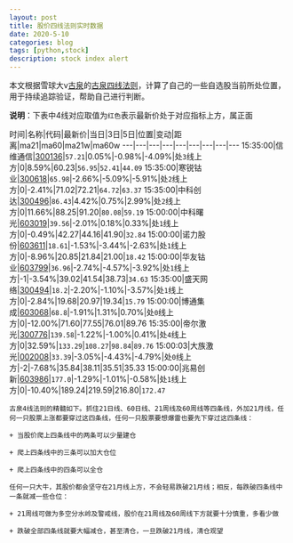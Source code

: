 ```yaml
---
layout: post
title: 股价四线法则实时数据
date: 2020-5-10
categories: blog
tags: [python,stock]
description: stock index alert
---
```



本文根据雪球大v[古泉](https://xueqiu.com/u/7148646888)的[古泉四线法则](https://xueqiu.com/7148646888/130498192)，计算了自己的一些自选股当前所处位置，用于持续追踪验证，帮助自己进行判断。

**说明**：下表中4线对应取值为`红色`表示最新价处于对应指标上方，属正面

时间|名称|代码|最新价|当日|3日|5日|位置|变动|距离|ma21|ma60|ma21w|ma60w
---|---|---|---|---|---|---|---|---
15:35:00|信维通信|[300136](https://xueqiu.com/S/SZ300136)|`57.21`|0.05%|-0.98%|-4.09%|处`3`线上方|0|8.59%|60.23|`56.95`|`52.41`|`44.09`
15:35:00|寒锐钴业|[300618](https://xueqiu.com/S/SZ300618)|`65.98`|-2.66%|-5.09%|-5.91%|处`2`线上方|0|-2.41%|71.02|72.21|`64.72`|`63.37`
15:35:00|中科创达|[300496](https://xueqiu.com/S/SZ300496)|`86.43`|4.42%|0.75%|2.99%|处`2`线上方|0|11.66%|88.25|91.20|`80.08`|`59.19`
15:00:00|中科曙光|[603019](https://xueqiu.com/S/SH603019)|`39.56`|-2.01%|0.18%|0.33%|处`1`线上方|0|-0.49%|42.27|44.16|41.90|`32.84`
15:00:00|诺力股份|[603611](https://xueqiu.com/S/SH603611)|`18.61`|-1.53%|-3.44%|-2.63%|处`1`线上方|0|-8.96%|20.85|21.84|21.00|`18.42`
15:00:00|华友钴业|[603799](https://xueqiu.com/S/SH603799)|`36.96`|-2.74%|-4.57%|-3.92%|处`1`线上方|-1|-3.54%|39.02|41.54|38.73|`34.63`
15:35:00|盛天网络|[300494](https://xueqiu.com/S/SZ300494)|`18.2`|-2.20%|-1.10%|-3.57%|处`1`线上方|0|-2.84%|19.68|20.97|19.34|`15.79`
15:00:00|博通集成|[603068](https://xueqiu.com/S/SH603068)|`68.8`|-1.91%|1.31%|0.70%|处`0`线上方|0|-12.00%|71.60|77.55|76.01|89.76
15:35:00|帝尔激光|[300776](https://xueqiu.com/S/SZ300776)|`139.58`|-1.22%|-1.00%|0.41%|处`4`线上方|0|32.59%|`133.29`|`108.27`|`98.84`|`89.76`
15:00:03|大族激光|[002008](https://xueqiu.com/S/SZ002008)|`33.39`|-3.05%|-4.43%|-4.79%|处`0`线上方|-2|-7.68%|35.84|38.11|35.51|35.33
15:00:00|兆易创新|[603986](https://xueqiu.com/S/SH603986)|`177.0`|-1.29%|-1.01%|-0.58%|处`1`线上方|0|-10.40%|189.24|219.59|216.80|`172.47`

```
古泉4线法则的精髓如下。抓住21日线、60日线、21周线及60周线等四条线，外加21月线，任何一只股票上涨都要穿过这四条线，任何一只股票要想爆雷也要先下穿过这四条线：

+ 当股价爬上四条线中的两条可以少量建仓

+ 爬上四条线中的三条可以加大仓位

+ 爬上四条线中的四条可以全仓

任何一只大牛，其股价都会坚守在21月线上方，不会轻易跌破21月线；相反，每跌破四条线中一条就减一些仓位：

+ 21周线可做为多空分水岭及警戒线，股价在21周线及60周线下方就要十分慎重，多看少做

+ 跌破全部四条线就要大幅减仓，甚至清仓，一旦跌破21月线，清仓观望
```